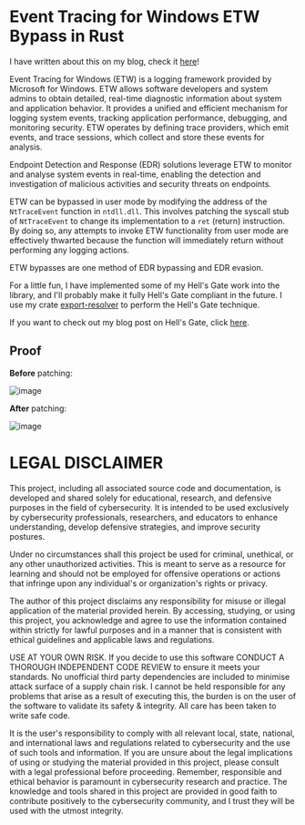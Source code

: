 # Event Tracing for Windows ETW Bypass in Rust

I have written about this on my blog, check it [here](https://fluxsec.red/etw-patching-rust)!

Event Tracing for Windows (ETW) is a logging framework provided by Microsoft for Windows. 
ETW allows software developers and system admins to obtain detailed, real-time 
diagnostic information about system and application behavior. It provides a unified and efficient mechanism 
for logging system events, tracking application performance, debugging, and monitoring security. ETW operates 
by defining trace providers, which emit events, and trace sessions, which collect and store these events for 
analysis. 

Endpoint Detection and Response (EDR) solutions leverage ETW to monitor and analyse system events in 
real-time, enabling the detection and investigation of malicious activities and security threats 
on endpoints.

ETW can be bypassed in user mode by modifying the address of the `NtTraceEvent` 
function in `ntdll.dll`. This involves patching the syscall stub of `NtTraceEvent` to change its implementation 
to a `ret` (return) instruction. By doing so, any attempts to invoke ETW functionality from user mode are 
effectively thwarted because the function will immediately return without performing any logging actions.

ETW bypasses are one method of EDR bypassing and EDR evasion.

For a little fun, I have implemented some of my Hell's Gate work into the library, and I'll probably 
make it fully Hell's Gate compliant in the future. I use my crate 
[export-resolver](https://crates.io/crates/export-resolver) to perform the Hell's Gate technique.

If you want to check out my blog post on Hell's Gate, click 
[here](https://fluxsec.red/rust-edr-evasion-hells-gate).

## Proof

**Before** patching:

![image](https://github.com/0xflux/ETW-Bypass-Rust/assets/49762827/fb29813c-0dd5-42c7-bf65-a9c28527651a)

**After** patching:

![image](https://github.com/0xflux/ETW-Bypass-Rust/assets/49762827/9fe3a86b-fdd5-41e4-aad6-7faa997abf97)

# LEGAL DISCLAIMER 

This project, including all associated source code and documentation, is developed and shared solely for educational, research, and defensive purposes in the field of cybersecurity. It is intended to be used exclusively by cybersecurity professionals, researchers, and educators to enhance understanding, develop defensive strategies, and improve security postures.

Under no circumstances shall this project be used for criminal, unethical, or any other unauthorized activities. This is meant to serve as a resource for learning and should not be employed for offensive operations or actions that infringe upon any individual's or organization's rights or privacy.

The author of this project disclaims any responsibility for misuse or illegal application of the material provided herein. By accessing, studying, or using this project, you acknowledge and agree to use the information contained within strictly for lawful purposes and in a manner that is consistent with ethical guidelines and applicable laws and regulations.

USE AT YOUR OWN RISK. If you decide to use this software CONDUCT A THOROUGH INDEPENDENT CODE REVIEW to ensure it meets your standards. No unofficial third party dependencies are included to minimise attack surface of a supply chain risk. I cannot be held responsible for any problems that arise as a result of executing this, the burden is on the user of the software to validate its safety & integrity. All care has been taken to write safe code.

It is the user's responsibility to comply with all relevant local, state, national, and international laws and regulations related to cybersecurity and the use of such tools and information. If you are unsure about the legal implications of using or studying the material provided in this project, please consult with a legal professional before proceeding. Remember, responsible and ethical behavior is paramount in cybersecurity research and practice. The knowledge and tools shared in this project are provided in good faith to contribute positively to the cybersecurity community, and I trust they will be used with the utmost integrity.